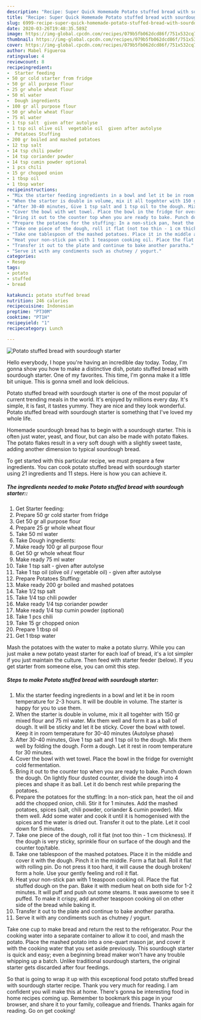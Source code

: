```yaml
---
description: "Recipe: Super Quick Homemade Potato stuffed bread with sourdough starter"
title: "Recipe: Super Quick Homemade Potato stuffed bread with sourdough starter"
slug: 6999-recipe-super-quick-homemade-potato-stuffed-bread-with-sourdough-starter
date: 2020-03-26T19:48:35.589Z
image: https://img-global.cpcdn.com/recipes/079b5fb062dcd86f/751x532cq70/potato-stuffed-bread-with-sourdough-starter-recipe-main-photo.jpg
thumbnail: https://img-global.cpcdn.com/recipes/079b5fb062dcd86f/751x532cq70/potato-stuffed-bread-with-sourdough-starter-recipe-main-photo.jpg
cover: https://img-global.cpcdn.com/recipes/079b5fb062dcd86f/751x532cq70/potato-stuffed-bread-with-sourdough-starter-recipe-main-photo.jpg
author: Mabel Figueroa
ratingvalue: 4
reviewcount: 8
recipeingredient:
-  Starter feeding
- 50 gr cold starter from fridge
- 50 gr all purpose flour
- 25 gr whole wheat flour
- 50 ml water
-  Dough ingredients
- 100 gr all purpose flour
- 50 gr whole wheat flour
- 75 ml water
- 1 tsp salt  given after autolyse
- 1 tsp oil olive oil  vegetable oil  given after autolyse
-  Potatoes Stuffing
- 200 gr boiled and mashed potatoes
- 12 tsp salt
- 14 tsp chili powder
- 14 tsp coriander powder
- 14 tsp cumin powder optional
- 1 pcs chili
- 15 gr chopped onion
- 1 tbsp oil
- 1 tbsp water
recipeinstructions:
- "Mix the starter feeding ingredients in a bowl and let it be in room temperature for 2-3 hours. It will be double in volume. The starter is happy for you to use them."
- "When the starter is double in volume, mix it all togehter with 150 gr mixed flour and 75 ml water. Mix them well and form it as a ball of dough. It will be sticky and let it be sticky. Cover the bowl with towel. Keep it in room temperature for 30-40 minutes (Autolyse phase)"
- "After 30-40 minutes, Give 1 tsp salt and 1 tsp oil to the dough. Mix them well by folding the dough. Form a dough. Let it rest in room temperature for 30 minutes."
- "Cover the bowl with wet towel. Place the bowl in the fridge for overnight cold fermentation."
- "Bring it out to the counter top when you are ready to bake. Punch down the dough. On lightly flour dusted counter, divide the dough into 4 pieces and shape it as ball. Let it do bench rest while preparing the potatoes."
- "Prepare the potatoes for the stuffing: In a non-stick pan, heat the oil and add the chopped onion, chili. Stir it for 1 minutes. Add the mashed potatoes, spices (salt, chili powder, coriander &amp; cumin powder). Mix them well. Add some water and cook it until it is homogenised with the spices and the water is dried out. Transfer it out to the plate. Let it cool down for 5 minutes."
- "Take one piece of the dough, roll it flat (not too thin - 1 cm thickness). If the dough is very sticky, sprinkle flour on surface of the dough and the counter top/table."
- "Take one tablespoon of the mashed potatoes. Place it in the middle and cover it with the dough. Pinch it in the middle. Form a flat ball. Roll it flat with rolling pin. Do not press it too hard, it will cause the dough broken/ form a hole. Use your gently feeling and roll it flat."
- "Heat your non-stick pan with 1 teaspoon cooking oil. Place the flat stuffed dough on the pan. Bake it with medium heat on both side for 1-2 minutes. It will puff and push out some steams. It was awesome to see it puffed. To make it crispy, add another teaspoon cooking oil on other side of the bread while baking it."
- "Transfer it out to the plate and continue to bake another paratha."
- "Serve it with any condiments such as chutney / yogurt."
categories:
- Resep
tags:
- potato
- stuffed
- bread

katakunci: potato stuffed bread
nutrition: 246 calories
recipecuisine: Indonesian
preptime: "PT30M"
cooktime: "PT1H"
recipeyield: "1"
recipecategory: Lunch

---
```



![Potato stuffed bread with sourdough starter](https://img-global.cpcdn.com/recipes/079b5fb062dcd86f/751x532cq70/potato-stuffed-bread-with-sourdough-starter-recipe-main-photo.jpg)

Hello everybody, I hope you're having an incredible day today. Today, I'm gonna show you how to make a distinctive dish, potato stuffed bread with sourdough starter. One of my favorites. This time, I'm gonna make it a little bit unique. This is gonna smell and look delicious.

Potato stuffed bread with sourdough starter is one of the most popular of current trending meals in the world. It's enjoyed by millions every day. It's simple, it is fast, it tastes yummy. They are nice and they look wonderful. Potato stuffed bread with sourdough starter is something that I've loved my whole life.

Homemade sourdough bread has to begin with a sourdough starter. This is often just water, yeast, and flour, but can also be made with potato flakes. The potato flakes result in a very soft dough with a slightly sweet taste, adding another dimension to typical sourdough bread.


To get started with this particular recipe, we must prepare a few ingredients. You can cook potato stuffed bread with sourdough starter using 21 ingredients and 11 steps. Here is how you can achieve it.

##### The ingredients needed to make Potato stuffed bread with sourdough starter::

1. Get  Starter feeding:
1. Prepare 50 gr cold starter from fridge
1. Get 50 gr all purpose flour
1. Prepare 25 gr whole wheat flour
1. Take 50 ml water
1. Take  Dough ingredients:
1. Make ready 100 gr all purpose flour
1. Get 50 gr whole wheat flour
1. Make ready 75 ml water
1. Take 1 tsp salt - given after autolyse
1. Take 1 tsp oil (olive oil / vegetable oil) - given after autolyse
1. Prepare  Potatoes Stuffing:
1. Make ready 200 gr boiled and mashed potatoes
1. Take 1/2 tsp salt
1. Take 1/4 tsp chili powder
1. Make ready 1/4 tsp coriander powder
1. Make ready 1/4 tsp cumin powder (optional)
1. Take 1 pcs chili
1. Take 15 gr chopped onion
1. Prepare 1 tbsp oil
1. Get 1 tbsp water


Mash the potatoes with the water to make a potato slurry. While you can just make a new potato yeast starter for each loaf of bread, it&#39;s a lot simpler if you just maintain the culture. Then feed with starter feeder (below). If you get starter from someone else, you can omit this step. 

##### Steps to make Potato stuffed bread with sourdough starter:

1. Mix the starter feeding ingredients in a bowl and let it be in room temperature for 2-3 hours. It will be double in volume. The starter is happy for you to use them.
1. When the starter is double in volume, mix it all togehter with 150 gr mixed flour and 75 ml water. Mix them well and form it as a ball of dough. It will be sticky and let it be sticky. Cover the bowl with towel. Keep it in room temperature for 30-40 minutes (Autolyse phase)
1. After 30-40 minutes, Give 1 tsp salt and 1 tsp oil to the dough. Mix them well by folding the dough. Form a dough. Let it rest in room temperature for 30 minutes.
1. Cover the bowl with wet towel. Place the bowl in the fridge for overnight cold fermentation.
1. Bring it out to the counter top when you are ready to bake. Punch down the dough. On lightly flour dusted counter, divide the dough into 4 pieces and shape it as ball. Let it do bench rest while preparing the potatoes.
1. Prepare the potatoes for the stuffing: In a non-stick pan, heat the oil and add the chopped onion, chili. Stir it for 1 minutes. Add the mashed potatoes, spices (salt, chili powder, coriander &amp; cumin powder). Mix them well. Add some water and cook it until it is homogenised with the spices and the water is dried out. Transfer it out to the plate. Let it cool down for 5 minutes.
1. Take one piece of the dough, roll it flat (not too thin - 1 cm thickness). If the dough is very sticky, sprinkle flour on surface of the dough and the counter top/table.
1. Take one tablespoon of the mashed potatoes. Place it in the middle and cover it with the dough. Pinch it in the middle. Form a flat ball. Roll it flat with rolling pin. Do not press it too hard, it will cause the dough broken/ form a hole. Use your gently feeling and roll it flat.
1. Heat your non-stick pan with 1 teaspoon cooking oil. Place the flat stuffed dough on the pan. Bake it with medium heat on both side for 1-2 minutes. It will puff and push out some steams. It was awesome to see it puffed. To make it crispy, add another teaspoon cooking oil on other side of the bread while baking it.
1. Transfer it out to the plate and continue to bake another paratha.
1. Serve it with any condiments such as chutney / yogurt.


Take one cup to make bread and return the rest to the refrigerator. Pour the cooking water into a separate container to allow it to cool, and mash the potato. Place the mashed potato into a one-quart mason jar, and cover it with the cooking water that you set aside previously. This sourdough starter is quick and easy; even a beginning bread maker won&#39;t have any trouble whipping up a batch. Unlike traditional sourdough starters, the original starter gets discarded after four feedings. 

So that is going to wrap it up with this exceptional food potato stuffed bread with sourdough starter recipe. Thank you very much for reading. I am confident you will make this at home. There's gonna be interesting food in home recipes coming up. Remember to bookmark this page in your browser, and share it to your family, colleague and friends. Thanks again for reading. Go on get cooking!
